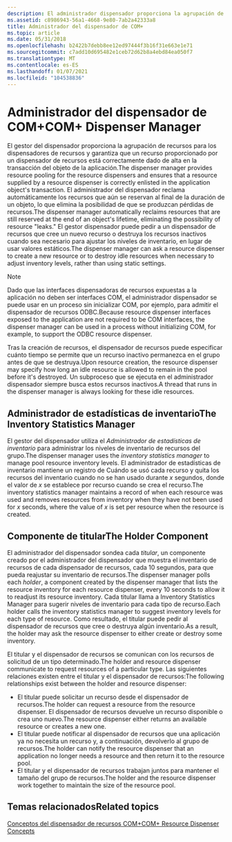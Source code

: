 ```yaml
---
description: El administrador dispensador proporciona la agrupación de recursos para los dispensadores de recursos y garantiza que un recurso proporcionado por un dispensador de recursos esté correctamente dado de alta en la transacción de objetos de la aplicación.
ms.assetid: c8986943-56a1-4668-9e80-7ab2a42333a8
title: Administrador del dispensador de COM+
ms.topic: article
ms.date: 05/31/2018
ms.openlocfilehash: b2422b7debb8ee12ed97444f3b16f31e663e1e71
ms.sourcegitcommit: c7add10d695482e1ceb72d62b8a4ebd84ea050f7
ms.translationtype: MT
ms.contentlocale: es-ES
ms.lasthandoff: 01/07/2021
ms.locfileid: "104538836"
---
```

# <a name="com-dispenser-manager"></a><span data-ttu-id="84793-103">Administrador del dispensador de COM+</span><span class="sxs-lookup"><span data-stu-id="84793-103">COM+ Dispenser Manager</span></span>

<span data-ttu-id="84793-104">El gestor del dispensador proporciona la agrupación de recursos para los dispensadores de recursos y garantiza que un recurso proporcionado por un dispensador de recursos está correctamente dado de alta en la transacción del objeto de la aplicación.</span><span class="sxs-lookup"><span data-stu-id="84793-104">The dispenser manager provides resource pooling for the resource dispensers and ensures that a resource supplied by a resource dispenser is correctly enlisted in the application object's transaction.</span></span> <span data-ttu-id="84793-105">El administrador del dispensador reclama automáticamente los recursos que aún se reservan al final de la duración de un objeto, lo que elimina la posibilidad de que se produzcan pérdidas de recursos.</span><span class="sxs-lookup"><span data-stu-id="84793-105">The dispenser manager automatically reclaims resources that are still reserved at the end of an object's lifetime, eliminating the possibility of resource "leaks."</span></span> <span data-ttu-id="84793-106">El gestor dispensador puede pedir a un dispensador de recursos que cree un nuevo recurso o destruya los recursos inactivos cuando sea necesario para ajustar los niveles de inventario, en lugar de usar valores estáticos.</span><span class="sxs-lookup"><span data-stu-id="84793-106">The dispenser manager can ask a resource dispenser to create a new resource or to destroy idle resources when necessary to adjust inventory levels, rather than using static settings.</span></span>

> [!Note]  
> <span data-ttu-id="84793-107">Dado que las interfaces dispensadoras de recursos expuestas a la aplicación no deben ser interfaces COM, el administrador dispensador se puede usar en un proceso sin inicializar COM, por ejemplo, para admitir el dispensador de recursos ODBC.</span><span class="sxs-lookup"><span data-stu-id="84793-107">Because resource dispenser interfaces exposed to the application are not required to be COM interfaces, the dispenser manager can be used in a process without initializing COM, for example, to support the ODBC resource dispenser.</span></span>

 

<span data-ttu-id="84793-108">Tras la creación de recursos, el dispensador de recursos puede especificar cuánto tiempo se permite que un recurso inactivo permanezca en el grupo antes de que se destruya.</span><span class="sxs-lookup"><span data-stu-id="84793-108">Upon resource creation, the resource dispenser may specify how long an idle resource is allowed to remain in the pool before it's destroyed.</span></span> <span data-ttu-id="84793-109">Un subproceso que se ejecuta en el administrador dispensador siempre busca estos recursos inactivos.</span><span class="sxs-lookup"><span data-stu-id="84793-109">A thread that runs in the dispenser manager is always looking for these idle resources.</span></span>

## <a name="the-inventory-statistics-manager"></a><span data-ttu-id="84793-110">Administrador de estadísticas de inventario</span><span class="sxs-lookup"><span data-stu-id="84793-110">The Inventory Statistics Manager</span></span>

<span data-ttu-id="84793-111">El gestor del dispensador utiliza el *Administrador de estadísticas de inventario* para administrar los niveles de inventario de recursos del grupo.</span><span class="sxs-lookup"><span data-stu-id="84793-111">The dispenser manager uses the *inventory statistics manager* to manage pool resource inventory levels.</span></span> <span data-ttu-id="84793-112">El administrador de estadísticas de inventario mantiene un registro de Cuándo se usó cada recurso y quita los recursos del inventario cuando no se han usado durante *x* segundos, donde el valor de *x* se establece por recurso cuando se crea el recurso.</span><span class="sxs-lookup"><span data-stu-id="84793-112">The inventory statistics manager maintains a record of when each resource was used and removes resources from inventory when they have not been used for *x* seconds, where the value of *x* is set per resource when the resource is created.</span></span>

## <a name="the-holder-component"></a><span data-ttu-id="84793-113">Componente de titular</span><span class="sxs-lookup"><span data-stu-id="84793-113">The Holder Component</span></span>

<span data-ttu-id="84793-114">El administrador del dispensador sondea cada *titular*, un componente creado por el administrador del dispensador que muestra el inventario de recursos de cada dispensador de recursos, cada 10 segundos, para que pueda reajustar su inventario de recursos.</span><span class="sxs-lookup"><span data-stu-id="84793-114">The dispenser manager polls each *holder*, a component created by the dispenser manager that lists the resource inventory for each resource dispenser, every 10 seconds to allow it to readjust its resource inventory.</span></span> <span data-ttu-id="84793-115">Cada titular llama a Inventory Statistics Manager para sugerir niveles de inventario para cada tipo de recurso.</span><span class="sxs-lookup"><span data-stu-id="84793-115">Each holder calls the inventory statistics manager to suggest inventory levels for each type of resource.</span></span> <span data-ttu-id="84793-116">Como resultado, el titular puede pedir al dispensador de recursos que cree o destruya algún inventario.</span><span class="sxs-lookup"><span data-stu-id="84793-116">As a result, the holder may ask the resource dispenser to either create or destroy some inventory.</span></span>

<span data-ttu-id="84793-117">El titular y el dispensador de recursos se comunican con los recursos de solicitud de un tipo determinado.</span><span class="sxs-lookup"><span data-stu-id="84793-117">The holder and resource dispenser communicate to request resources of a particular type.</span></span> <span data-ttu-id="84793-118">Las siguientes relaciones existen entre el titular y el dispensador de recursos:</span><span class="sxs-lookup"><span data-stu-id="84793-118">The following relationships exist between the holder and resource dispenser:</span></span>

-   <span data-ttu-id="84793-119">El titular puede solicitar un recurso desde el dispensador de recursos.</span><span class="sxs-lookup"><span data-stu-id="84793-119">The holder can request a resource from the resource dispenser.</span></span> <span data-ttu-id="84793-120">El dispensador de recursos devuelve un recurso disponible o crea uno nuevo.</span><span class="sxs-lookup"><span data-stu-id="84793-120">The resource dispenser either returns an available resource or creates a new one.</span></span>
-   <span data-ttu-id="84793-121">El titular puede notificar al dispensador de recursos que una aplicación ya no necesita un recurso y, a continuación, devolverlo al grupo de recursos.</span><span class="sxs-lookup"><span data-stu-id="84793-121">The holder can notify the resource dispenser that an application no longer needs a resource and then return it to the resource pool.</span></span>
-   <span data-ttu-id="84793-122">El titular y el dispensador de recursos trabajan juntos para mantener el tamaño del grupo de recursos.</span><span class="sxs-lookup"><span data-stu-id="84793-122">The holder and the resource dispenser work together to maintain the size of the resource pool.</span></span>

## <a name="related-topics"></a><span data-ttu-id="84793-123">Temas relacionados</span><span class="sxs-lookup"><span data-stu-id="84793-123">Related topics</span></span>

<dl> <dt>

[<span data-ttu-id="84793-124">Conceptos del dispensador de recursos COM+</span><span class="sxs-lookup"><span data-stu-id="84793-124">COM+ Resource Dispenser Concepts</span></span>](com--resource-dispenser-concepts.md)
</dt> </dl>

 

 



